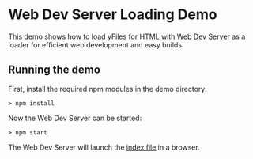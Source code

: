 <!--
 //////////////////////////////////////////////////////////////////////////////
 // @license
 // This file is part of yFiles for HTML 2.6.0.3.
 // Use is subject to license terms.
 //
 // Copyright (c) 2000-2024 by yWorks GmbH, Vor dem Kreuzberg 28,
 // 72070 Tuebingen, Germany. All rights reserved.
 //
 //////////////////////////////////////////////////////////////////////////////
-->
# Web Dev Server Loading Demo

This demo shows how to load yFiles for HTML with [Web Dev Server](https://modern-web.dev/docs/dev-server/overview/) as a loader for efficient web development and easy builds.

## Running the demo

First, install the required npm modules in the demo directory:

`> npm install`

Now the Web Dev Server can be started:

`> npm start`

The Web Dev Server will launch the [index file](http://localhost:8000) in a browser.
